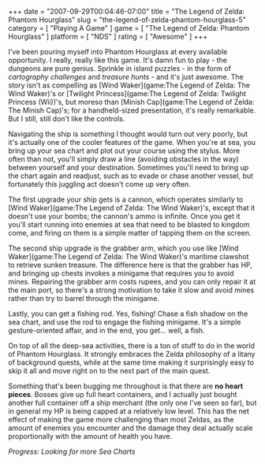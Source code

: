 +++
date = "2007-09-29T00:04:46-07:00"
title = "The Legend of Zelda: Phantom Hourglass"
slug = "the-legend-of-zelda-phantom-hourglass-5"
category = [ "Playing A Game" ]
game = [ "The Legend of Zelda: Phantom Hourglass" ]
platform = [ "NDS" ]
rating = [ "Awesome" ]
+++

I've been pouring myself into Phantom Hourglass at every available opportunity.  I really, really like this game.  It's damn fun to play - the dungeons are pure genius.  Sprinkle in island puzzles - in the form of <i>cartography challenges</i> and <i>treasure hunts</i> - and it's just awesome.  The story isn't as compelling as [Wind Waker](game:The Legend of Zelda: The Wind Waker)'s or [Twilight Princess](game:The Legend of Zelda: Twilight Princess (Wii))'s, but moreso than [Minish Cap](game:The Legend of Zelda: The Minish Cap)'s; for a handheld-sized presentation, it's really remarkable.  But I still, still don't like the controls.

Navigating the ship is something I thought would turn out very poorly, but it's actually one of the cooler features of the game.  When you're at sea, you bring up your sea chart and plot out your course using the stylus.  More often than not, you'll simply draw a line (avoiding obstacles in the way) between yourself and your destination.  Sometimes you'll need to bring up the chart again and readjust, such as to evade or chase another vessel, but fortunately this juggling act doesn't come up very often.

The first upgrade your ship gets is a cannon, which operates similarly to [Wind Waker](game:The Legend of Zelda: The Wind Waker)'s, except that it doesn't use your bombs; the cannon's ammo is infinite.  Once you get it you'll start running into enemies at sea that need to be blasted to kingdom come, and firing on them is a simple matter of tapping them on the screen.

The second ship upgrade is the grabber arm, which you use like [Wind Waker](game:The Legend of Zelda: The Wind Waker)'s maritime clawshot to retrieve sunken treasure.  The difference here is that the grabber has HP, and bringing up chests invokes a minigame that requires you to avoid mines.  Repairing the grabber arm costs rupees, and you can only repair it at the main port, so there's a strong motivation to take it slow and avoid mines rather than try to barrel through the minigame.

Lastly, you can get a fishing rod.  Yes, fishing!  Chase a fish shadow on the sea chart, and use the rod to engage the fishing minigame.  It's a simple gesture-oriented affair, and in the end, you get... well, a fish.

On top of all the deep-sea activities, there is a ton of stuff to do in the world of Phantom Hourglass.  It strongly embraces the Zelda philosophy of a litany of background quests, while at the same time making it surprisingly easy to skip it all and move right on to the next part of the main quest.

Something that's been bugging me throughout is that there are <b>no heart pieces</b>.  Bosses give up full heart containers, and I actually just bought another full container off a ship merchant (the only one I've seen so far), but in general my HP is being capped at a relatively low level.  This has the net effect of making the game more challenging than most Zeldas, as the amount of enemies you encounter and the damage they deal actually scale proportionally with the amount of health you have.

<i>Progress: Looking for more Sea Charts</i>